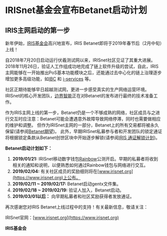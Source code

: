 # IRISnet基金会宣布Betanet启动计划 
## IRIS主网启动的第一步

新年伊始，[IRIS基金会](https://www.irisnet.org)高兴地宣布，IRIS Betanet即将于2019年春节后（2月中旬）上线！

自2018年7月20日启动运行伏羲测试网以来，IRISnet社区见证了其重大进展。2018年11月26日，验证人工作组成功地完成了链上软件升级的尝试，自此，IRIS主网能够在一开始推出PoS基本功能模块之后，还能通过去中心化的链上治理逐步增加更多高级功能，如[IBC](https://github.com/cosmos/cosmos-sdk/tree/master/docs/spec/ibc) 和 [i-services](https://github.com/irisnet/irisnet/blob/master/WHITEPAPER.md) 等。

社区正期待能够早日超越测试网，更进一步感受真实的生产网络运营环境。IRISnet的核心开发团队，[边界智能](https://bianjie.ai)正在对Betanet的发布进行最终的技术准备工作。

作为IRIS主网上线的第一步，Betanet仍是一个不够成熟的网络，社区成员与之进行交互时应注意：Betanet可能会遭遇意外故障导致网络停滞，同时也需要做相应的维护和调整。 但作为IRISnet主网的一部分，Betanet上的所有交易都将被永久保留\(请参阅[Betanet期望](iris-betanet-expectations_cn.md)\)。 此外，早期IRISnet私募参与者和开发团队的锁定通证将根据锁定条款从Betanet创世区块中开始逐步解锁\(请参阅[IRIS 通证解锁计划](iris-tokens-unlocking-schedule.md)\)。

**Betanet启动计划如下：**  
1. **2019/01/21:**  IRISnet移动数字钱包[Rainbow](http://www.rainbow.one)公测开启。早期的私募者将收到相关的通知和说明，以便熟悉如何通过Rainbow钱包与网络进行交互。  
2. **2019/02/04:** 有关社区成员的奖励细则将在[www.irisnet.org](https://www.irisnet.org)上公布。  
3. **2019/02/11 ~ 2019/02/17:**  Betanet启动gentx文件集。  
4. **2019/02/18 ~ 2019/02/19:** 验证人加入，Betanet启动。  
5. **2019/03/01以后：** 向早期私募者和社区奖励获得者发放通证。

再次感谢您对IRIS Betanet上线过程中的支持！有关最新信息，敬请关注：

IRISnet官网：[www.irisnet.org](https://www.irisnet.org)


**IRIS基金会**
